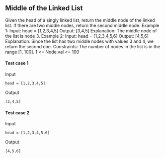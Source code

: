 
## Middle of the Linked List
Given the head of a singly linked list, return the middle node of the linked list. If there are two middle nodes, return the second middle node. Example 1: Input: head = [1,2,3,4,5] Output: [3,4,5] Explanation: The middle node of the list is node 3. Example 2: Input: head = [1,2,3,4,5,6] Output: [4,5,6] Explanation: Since the list has two middle nodes with values 3 and 4, we return the second one. Constraints: The number of nodes in the list is in the range [1, 100]. 1 &lt;= Node.val &lt;= 100

#### Test case 1

Input

```
head = [1,2,3,4,5]
```

Output

```
[3,4,5]
```

#### Test case 2

Input

```
head = [1,2,3,4,5,6]
```

Output

```
[4,5,6]
```
  